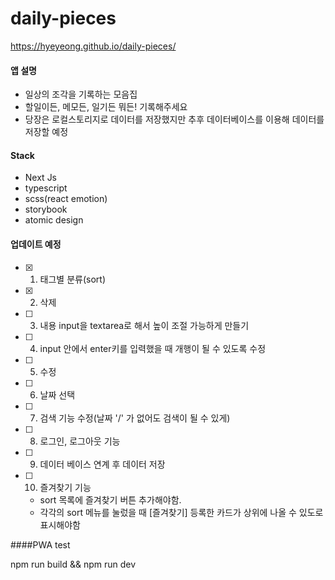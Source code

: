 # daily-pieces

https://hyeyeong.github.io/daily-pieces/

#### 앱 설명

- 일상의 조각을 기록하는 모음집
- 할일이든, 메모든, 일기든 뭐든! 기록해주세요
- 당장은 로컬스토리지로 데이터를 저장했지만 추후 데이터베이스를 이용해 데이터를 저장할 예정

#### Stack

- Next Js
- typescript
- scss(react emotion)
- storybook
- atomic design

#### 업데이트 예정

- [x] 1. 태그별 분류(sort)
- [x] 2. 삭제
- [ ] 3. 내용 input을 textarea로 해서 높이 조절 가능하게 만들기
- [ ] 4. input 안에서 enter키를 입력했을 때 개행이 될 수 있도록 수정
- [ ] 5. 수정
- [ ] 6. 날짜 선택
- [ ] 7. 검색 기능 수정(날짜 '/' 가 없어도 검색이 될 수 있게)
- [ ] 8. 로그인, 로그아웃 기능
- [ ] 9. 데이터 베이스 연계 후 데이터 저장
- [ ] 10. 즐겨찾기 기능
  - sort 목록에 즐겨찾기 버튼 추가해야함.
  - 각각의 sort 메뉴를 눌렀을 때 [즐겨찾기] 등록한 카드가 상위에 나올 수 있도로 표시해야함

####PWA test

npm run build && npm run dev
